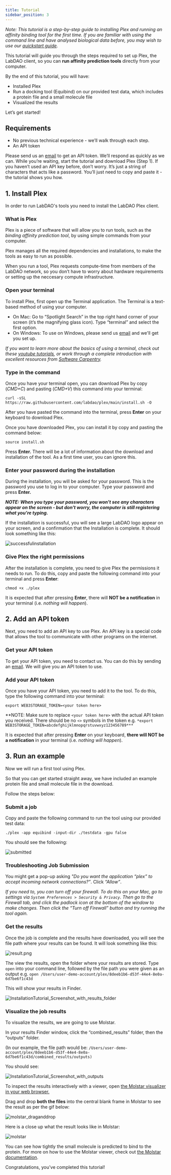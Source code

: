 ```yaml
---
title: Tutorial
sidebar_position: 3
---
```


*Note: This tutorial is a step-by-step guide to installing Plex and running an affinity binding tool for the first time. If you are familiar with using the command line and have analysed biological data before, you may wish to use our [quickstart guide](https://docs.labdao.xyz/affinity-prediction/quickstart).*

This tutorial will guide you through the steps required to set up Plex, the LabDAO client, so you can **run affinity prediction tools** directly from your computer.

By the end of this tutorial, you will have:

* Installed Plex
* Run a docking tool (Equibind) on our provided test data, which includes a protein file and a small molecule file
* Visualized the results

Let’s get started!

## Requirements

- No previous technical experience - we’ll walk through each step.
- An API token

Please send us an [email](mailto:stewards@labdao.com) to get an API token. We’ll respond as quickly as we can. While you’re waiting, start the tutorial and download Plex (Step 1). If you haven’t used an API key before, don’t worry. It’s just a string of characters that acts like a password. You’ll just need to copy and paste it - the tutorial shows you how.

## 1. Install Plex
In order to run LabDAO's tools you need to install the LabDAO Plex client. 

### What is Plex
Plex is a piece of software that will allow you to run tools, such as the *binding affinity prediction tool*, by using simple commands from your computer. 

Plex manages all the required dependencies and installations, to make the tools as easy to run as possible. 

When you run a tool, Plex requests compute-time from members of the LabDAO network, so you don’t have to worry about hardware requirements or setting up the neccesary compute infrastructure.

### Open your terminal
To install Plex, first open up the Terminal application. The Terminal is a text-based method of using your computer.

- On Mac: Go to “Spotlight Search” in the top right hand corner of your screen (it’s the magnifying glass icon). Type “terminal” and select the first option.
- On Windows: To use on Windows, please send us [email](mailto:stewards@labdao.com) and we'll get you set up.

*If you want to learn more about the basics of using a terminal, check out these [youtube tutorials](https://youtu.be/aKRYQsKR46I?t=36), or work through a complete introduction with excellent resources from [Software Carpentry](https://swcarpentry.github.io/shell-novice/01-intro/index.html).*


### Type in the command
Once you have your terminal open, you can download Plex by copy (*CMD+C*) and pasting (*CMD+V*) this command into your terminal:

```
curl -sSL https://raw.githubusercontent.com/labdao/plex/main/install.sh -O
```

After you have pasted the command into the terminal, press **Enter** on your keyboard to download Plex.

Once you have downloaded Plex, you can install it by copy and pasting the command below:

```
source install.sh
```

Press **Enter.** There will be a lot of information about the download and installation of the tool. As a first time user, you can ignore this.

### Enter your password during the installation
During the installation, you will be asked for your password. This is the password you use to log in to your computer. Type your password and press **Enter.**

***NOTE: When you type your password, you won't see any characters appear on the screen - but don't worry, the computer is still registering what you're typing.***

If the installation is successful, you will see a large LabDAO logo appear on your screen, and a confirmation that the Installation is complete. It should look something like this:

![successfulinstallation](InstallationTutorial_Screenshot_of_successful_install_with_LabDAO_logo.png)

### Give Plex the right permissions
After the installation is complete, you need to give Plex the permissions it needs to run. To do this, copy and paste the following command into your terminal and press **Enter**:

```
chmod +x ./plex
```

It is expected that after pressing **Enter**, there will **NOT be a notification** in your terminal (i.e. *nothing will happen*).

## 2. Add an API token
Next, you need to add an API key to use Plex. An API key is a special code that allows the tool to communicate with other programs on the internet.

### Get your API token
To get your API token, you need to contact us. You can do this by sending an [email](mailto:stewards@labdao.com). We will give you an API token to use.

### Add your API token
Once you have your API token, you need to add it to the tool. To do this, type the following command into your terminal:

```
export WEB3STORAGE_TOKEN=<your token here>
```

**NOTE: Make sure to replace ```<your token here>``` with the actual API token you received. There should be no ```<>``` symbols in the token e.g. ```*export WEB3STORAGE_TOKEN=abcdefghijklmnopqrstuvwxyz123456789***```

It is expected that after pressing **Enter** on your keyboard, **there will NOT be a notification** in your terminal (i.e. *nothing will happen*).

## 3. Run an example
Now we will run a first tool using Plex.

So that you can get started straight away, we have included an example protein file and small molecule file in the download. 

Follow the steps below:

### Submit a job

Copy and paste the following command to run the tool using our provided test data:

```
./plex -app equibind -input-dir ./testdata -gpu false
```

You should see the following:

![submitted](InstallationTutorial_Screenshot_with_submitting_and_receiving_job.png)

### Troubleshooting Job Submission
You might get a pop-up asking *"Do you want the application “plex” to accept incoming network connections?”*. Click *“Allow”*.

*If you need to, you can turn off your firewall. To do this on your Mac, go to settings via `System Preferences > Security & Privacy`. Then go to the Firewall tab, and click the padlock icon at the bottom of the window to make changes. Then click the “Turn off Firewall” button and try running the tool again.*

### Get the results

Once the job is complete and the results have downloaded, you will see the file path where your results can be found. It will look something like this: 

![result.png](Installation_Tutorial_Screenshot_small_with_file_path_for_job_results.png)

The view the results, open the folder where your results are stored. Type ```open``` into your command line, followed by the file path you were given as an output e.g. ```open /Users/user-demo-account/plex/8deeb1b6-d53f-44e4-8e0a-6d7be6f1c43d```

This will show your results in Finder.

![InstallationTutorial_Screenshot_with_results_folder](InstallationTutorial_Screenshot_with_results_folder.png)

### Visualize the job results

To visualize the results, we are going to use Molstar.

In your results Finder window, click the “combined_results” folder, then the “outputs” folder.

(In our example, the file path would be: ```/Users/user-demo-account/plex/8deeb1b6-d53f-44e4-8e0a-6d7be6f1c43d/combined_results/outputs)```

You should see:

![InstallationTutorial_Screenshot_with_outputs](InstallationTutorial_Screenshot_with_outputs.png)

To inspect the results interactively with a viewer, open [the Molstar visualizer in your web browser.](https://molstar.org/viewer/)

Drag and drop **both the files** into the central blank frame in Molstar to see the result as per the gif below:

![molstar_draganddrop](Gif_-_drag_and_drop_molstar.gif)

Here is a close up what the result looks like in Molstar:

![molstar](InstallationTutorial_Screenshot_of_Molstar.png)

You can see how tightly the small molecule is predicted to bind to the protein. For more on how to use the Molstar viewer, check out [the Molstar documentation](https://molstar.org/viewer-docs/).

Congratulations, you’ve completed this tutorial! 
